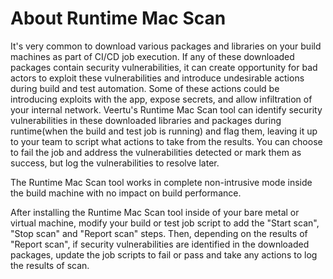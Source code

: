 ---
---

# About Runtime Mac Scan

It's very common to download various packages and libraries on your build machines as part of CI/CD job execution. If any of these downloaded packages contain security vulnerabilities, it can create opportunity for bad actors to exploit these vulnerabilities and introduce undesirable actions during build and test automation. Some of these actions could be introducing exploits with the app, expose secrets, and allow infiltration of your internal network. Veertu's Runtime Mac Scan tool can identify security vulnerabilities in these downloaded libraries and packages during runtime(when the build and test job is running) and flag them, leaving it up to your team to script what actions to take from the results. You can choose to fail the job and address the vulnerabilities detected or mark them as success, but log the vulnerabilities to resolve later.

The Runtime Mac Scan tool works in complete non-intrusive mode inside the build machine with no impact on build performance.

After installing the Runtime Mac Scan tool inside of your bare metal or virtual machine, modify your build or test job script to add the "Start scan", "Stop scan" and "Report scan" steps. Then, depending on the results of "Report scan", if security vulnerabilities are identified in the downloaded packages, update the job scripts to fail or pass and take any actions to log the results of scan.
